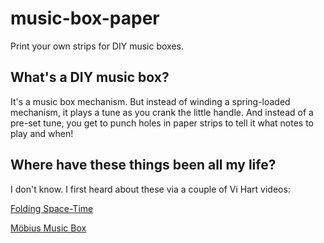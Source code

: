 music-box-paper
===============

Print your own strips for DIY music boxes.

What's a DIY music box?
-----------------------

It's a music box mechanism.  But instead of winding a spring-loaded
mechanism, it plays a tune as you crank the little handle.  And
instead of a pre-set tune, you get to punch holes in paper strips to
tell it what notes to play and when!

Where have these things been all my life?
-----------------------------------------

I don't know.  I first heard about these via a couple of Vi Hart
videos:

[Folding Space-Time](http://www.youtube.com/watch?v=WkmPDOq2WfA)

[Möbius Music Box](http://www.youtube.com/watch?v=3iMI_uOM_fY)


